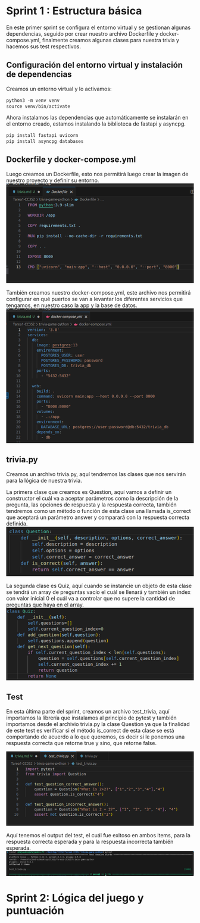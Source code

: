
# Sprint 1 : Estructura básica
En este primer sprint se configura el entorno virtual y se gestionan algunas dependencias, seguido por crear nuestro archivo Dockerfile y docker-compose.yml, finalmente creamos algunas clases para nuestra trivia y hacemos sus test respectivos.

## Configuración del entorno virtual y instalación de dependencias

Creamos un entorno virtual y lo activamos:

```
python3 -m venv venv
source venv/bin/activate
```

Ahora instalamos las dependencias que automáticamente se instalarán en el entorno creado, estamos instalando la biblioteca de fastapi y asyncpg.
```
pip install fastapi uvicorn
pip install asyncpg databases
```

## Dockerfile y docker-compose.yml
Luego creamos un Dockerfile, esto nos permitirá luego crear la imagen de nuestro proyecto y definir su entorno.
![](../assets/dockerfile.png)

También creamos nuestro docker-compose.yml, este archivo nos permitirá configurar en qué puertos se van a levantar los diferentes servicios que tengamos, en nuestro caso la app y la base de datos.
![](../assets/dockercompose.png)

## trivia.py

Creamos un archivo trivia.py, aquí tendremos las clases que nos servirán para la lógica de nuestra trivia.

La primera clase que creamos es Question, aquí vamos a definir un constructor el cuál va a aceptar parámetros como la descripción de la pregunta, las opciones de respuesta y la respuesta correcta, también tendremos como un método o función de esta clase una llamada is_correct que aceptará un parámetro answer y comparará con la respuesta correcta definida.
![](../assets/question.png)

La segunda clase es Quiz, aquí cuando se instancie un objeto de esta clase se tendrá un array de preguntas vacío el cuál se llenará y también un index con valor inicial 0 el cuál va a controlar que no supere la cantidad de preguntas que haya en el array. 
![](../assets/quiz.png)

## Test

En esta última parte del sprint, creamos un archivo test_trivia, aquí importamos la librería que instalamos al principio de pytest y también importamos desde el archivio trivia.py la clase Question ya que la finalidad de este test es verificar si el método is_correct de esta clase se está comportando de acuerdo a lo que queremos, es decir si le ponemos una respuesta correcta que retorne true y sino, que retorne false.

![](../assets/test_trivia.png)

Aquí tenemos el output del test, el cuál fue exitoso en ambos items, para la respuesta correcta esperada y para la respuesta incorrecta también esperada.
![](../assets/output_test_trivia1.png)

# Sprint 2: Lógica del juego y puntuación
